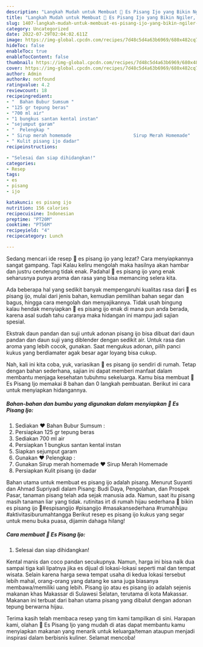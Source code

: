```yaml
---
description: "Langkah Mudah untuk Membuat 💚 Es Pisang Ijo yang Bikin Ngiler, Buat Buka Puasa Sempurna"
title: "Langkah Mudah untuk Membuat 💚 Es Pisang Ijo yang Bikin Ngiler, Buat Buka Puasa Sempurna"
slug: 1407-langkah-mudah-untuk-membuat-es-pisang-ijo-yang-bikin-ngiler-buat-buka-puasa-sempurna
category: Uncategorized
date: 2022-07-29T02:04:02.611Z
image: https://img-global.cpcdn.com/recipes/7d48c5d4a63b6969/680x482cq70/es-pisang-ijo-foto-resep-utama.jpg
hideToc: false
enableToc: true
enableTocContent: false
thumbnail: https://img-global.cpcdn.com/recipes/7d48c5d4a63b6969/680x482cq70/es-pisang-ijo-foto-resep-utama.jpg
cover: https://img-global.cpcdn.com/recipes/7d48c5d4a63b6969/680x482cq70/es-pisang-ijo-foto-resep-utama.jpg
author: Admin
authorAv: notfound
ratingvalue: 4.2
reviewcount: 18
recipeingredient:
- "  Bahan Bubur Sumsum "
- "125 gr tepung beras"
- "700 ml air"
- "1 bungkus santan kental instan"
- "sejumput garam"
- "  Pelengkap "
- " Sirup merah homemade                       Sirup Merah Homemade"
- " Kulit pisang ijo dadar"
recipeinstructions:

- "Selesai dan siap dihidangkan!"
categories:
- Resep
tags:
- es
- pisang
- ijo

katakunci: es pisang ijo 
nutrition: 156 calories
recipecuisine: Indonesian
preptime: "PT20M"
cooktime: "PT56M"
recipeyield: "4"
recipecategory: Lunch

---
```



Sedang mencari ide resep 💚 es pisang ijo yang lezat? Cara menyiapkannya sangat gampang. Tapi Kalau keliru mengolah maka hasilnya akan hambar dan justru cenderung tidak enak. Padahal 💚 es pisang ijo yang enak seharusnya punya aroma dan rasa yang bisa memancing selera kita.


Ada beberapa hal yang sedikit banyak mempengaruhi kualitas rasa dari 💚 es pisang ijo, mulai dari jenis bahan, kemudian pemilihan bahan segar dan bagus, hingga cara mengolah dan menyajikannya. Tidak usah bingung kalau hendak menyiapkan 💚 es pisang ijo enak di mana pun anda berada, karena asal sudah tahu caranya maka hidangan ini mampu jadi sajian spesial.

Ekstrak daun pandan dan suji untuk adonan pisang ijo bisa dibuat dari daun pandan dan daun suji yang diblender dengan sedikit air. Untuk rasa dan aroma yang lebih cocok, gunakan. Saat mengukus adonan, pilih panci kukus yang berdiamater agak besar agar loyang bisa cukup.


Nah, kali ini kita coba, yuk, variasikan 💚 es pisang ijo sendiri di rumah. Tetap dengan bahan sederhana, sajian ini dapat memberi manfaat dalam membantu menjaga kesehatan tubuhmu sekeluarga. Kamu bisa membuat 💚 Es Pisang Ijo memakai 8 bahan dan 0 langkah pembuatan. Berikut ini cara untuk menyiapkan hidangannya.

<!--inarticleads1-->

##### Bahan-bahan dan bumbu yang digunakan dalam menyiapkan 💚 Es Pisang Ijo:

1. Sediakan  ❤ Bahan Bubur Sumsum :
1. Persiapkan 125 gr tepung beras
1. Sediakan 700 ml air
1. Persiapkan 1 bungkus santan kental instan
1. Siapkan sejumput garam
1. Gunakan  ❤ Pelengkap :
1. Gunakan  Sirup merah homemade                      ❤ Sirup Merah Homemade
1. Persiapkan  Kulit pisang ijo dadar


Bahan utama untuk membuat es pisang ijo adalah pisang. Menurut Suyanti dan Ahmad Supriyadi dalam Pisang: Budi Daya, Pengolahan, dan Prospek Pasar, tanaman pisang telah ada sejak manusia ada. Namun, saat itu pisang masih tanaman liar yang tidak. rutinitas irt di rumah hijau sederhana 💚 bikin es pisang ijo 💚#espisangijo #pisangijo #masakansederhana #rumahhijau #aktivitasiburumahtangga Berikut resep es pisang ijo kukus yang segar untuk menu buka puasa, dijamin dahaga hilang! 

<!--inarticleads2-->

##### Cara membuat 💚 Es Pisang Ijo:


1. Selesai dan siap dihidangkan!

Kental manis dan coco pandan secukupnya. Namun, harga ini bisa naik dua sampai tiga kali lipatnya jika es dijual di lokasi-lokasi seperti mal dan tempat wisata. Selain karena harga sewa tempat usaha di kedua lokasi tersebut lebih mahal, orang-orang yang datang ke sana juga biasanya membawa/memiliki uang lebih. Pisang ijo atau es pisang ijo adalah sejenis makanan khas Makassar di Sulawesi Selatan, terutama di kota Makassar. Makanan ini terbuat dari bahan utama pisang yang dibalut dengan adonan tepung berwarna hijau. 

Terima kasih telah membaca resep yang tim kami tampilkan di sini. Harapan kami, olahan 💚 Es Pisang Ijo yang mudah di atas dapat membantu kamu menyiapkan makanan yang menarik untuk keluarga/teman ataupun menjadi inspirasi dalam berbisnis kuliner. Selamat mencoba!
